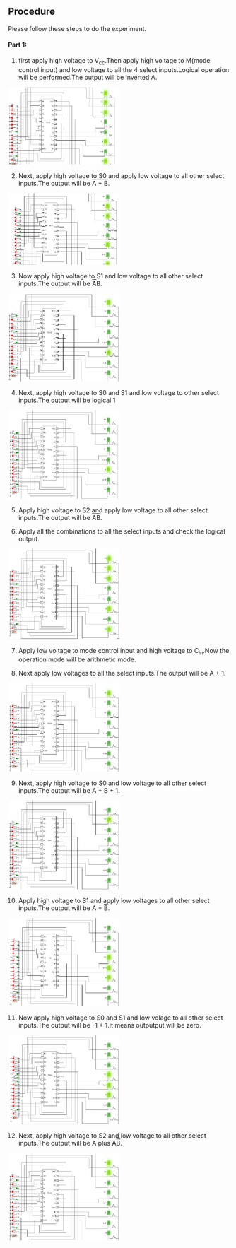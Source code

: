 ## Procedure
 
 Please follow these steps to do the experiment.
 
 #### Part 1:
                         
1. first apply high voltage to V<sub>cc</sub>.Then apply high voltage to M(mode control input) and low voltage to all the 4 select inputs.Logical operation will be performed.The output will be inverted A.

<img src="images/alu1.png" width="50%"/>
                    
2. Next, apply high voltage to S0 and apply low voltage to all other select inputs.The output will be 
<span style="text-decoration:overline;">A + B</span>. 

<img src="images/alu2.png" width="50%"/>
                              
3. Now apply high voltage to S1 and low voltage to all other select inputs.The output will be <span style="text-decoration:overline;">A</span>B.

<img src="images/alu3.png" width="50%"/>

4. Next, apply high voltage to S0 and S1 and low voltage to other select inputs.The output will be logical 1 <br/>
    
<img src="images/alu4.png" width="50%"/>

5.  Apply high voltage to S2 and apply low voltage to all other select inputs.The output will be <span style="text-decoration:overline;">AB</span>.  

6.  Apply all the combinations to all the select inputs and check the logical output.  
<img src="images/alu5.png" width="50%"/>
                               
7. Apply low voltage to mode control input and high voltage to C<sub>in</sub>.Now the operation mode will be arithmetic mode. 

8. Next apply low voltages to all the select inputs.The output will be A + 1. <br/>
    
<img src="images/alu6.png" width="50%"/>

9. Next, apply high voltage to S0 and low voltage to all other select inputs.The output will be A + B + 1.<br/>
   
            
<img src="images/alu7.png" width="50%"/>

10.  Apply high voltage to S1 and apply low voltages to all other select inputs.The output will be A + <span style="text-decoration:overline;">B</span>.

<img src="images/alu8.png" width="50%"/>

11. Now apply high voltage to S0 and S1 and low volage to all other select inputs.The output will be -1 + 1.It means outputput will be zero.

<img src="images/alu9.png" width="50%"/>

12.  Next, apply high voltage to S2 and low voltage to all other select inputs.The output will be A plus A<span style="text-decoration:overline;">B</span>. 

<img src="images/alu10.png" width="50%"/>
                                